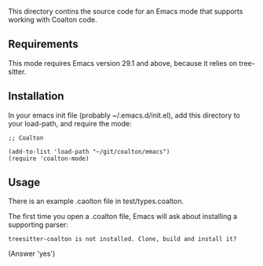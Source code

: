 This directory contins the source code for an Emacs mode that supports
working with Coalton code.

## Requirements

This mode requires Emacs version 29.1 and above, because it relies on
tree-sitter.

## Installation

In your emacs init file (probably ~/.emacs.d/init.el), 
add this directory to your load-path, and require the mode:

    ;; Coalton
    
    (add-to-list 'load-path "~/git/coalton/emacs")
    (require 'coalton-mode)

## Usage

There is an example .caolton file in test/types.coalton.

The first time you open a .coalton file, Emacs will ask about
installing a supporting parser:

    treesitter-coalton is not installed. Clone, build and install it?
    
(Answer 'yes')
